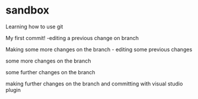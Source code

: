 # sandbox
Learning how to use git

My first commit! -editing a previous change on branch

Making some more changes on the branch - editing some previous changes

some more changes on the branch

some further changes on the branch

making further changes on the branch and committing with visual studio plugin
